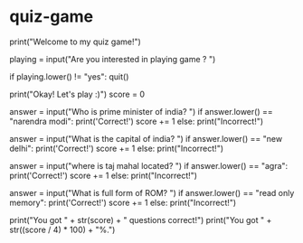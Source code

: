 # quiz-game


print("Welcome to my quiz game!")

playing = input("Are you interested in playing game ? ")

if playing.lower() != "yes":
    quit()

print("Okay! Let's play :)")
score = 0

answer = input("Who is prime minister of india? ")
if answer.lower() == "narendra modi":
    print('Correct!')
    score += 1
else:
    print("Incorrect!")

answer = input("What is the capital of india? ")
if answer.lower() == "new delhi":
    print('Correct!')
    score += 1
else:
    print("Incorrect!")

answer = input("where is taj mahal located? ")
if answer.lower() == "agra":
    print('Correct!')
    score += 1
else:
    print("Incorrect!")

answer = input("What is full form of ROM? ")
if answer.lower() == "read only memory":
    print('Correct!')
    score += 1
else:
    print("Incorrect!")

print("You got " + str(score) + " questions correct!")
print("You got " + str((score / 4) * 100) + "%.")
